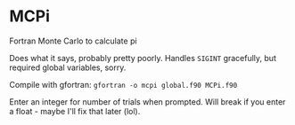 # MCPi
Fortran Monte Carlo to calculate pi

Does what it says, probably pretty poorly.
Handles `SIGINT` gracefully, but required global variables, sorry.

Compile with gfortran: `gfortran -o mcpi global.f90 MCPi.f90`

Enter an integer for number of trials when prompted. Will break if you enter a float - maybe I'll fix that later (lol).
